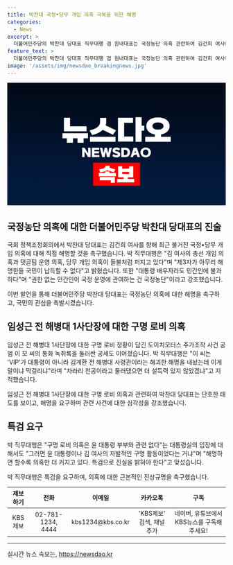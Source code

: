 ```yaml
---
title: 박찬대 국정•당무 개입 의혹 극복을 위한 해명
categories:
  - News
excerpt: >
  더불어민주당의 박찬대 당대표 직무대행 겸 원내대표는 국정농단 의혹 관련하여 김건희 여사에게 개입 의혹에 대한 직접적인 해명을 촉구했습니다. 또한, 임성근 전 해병대 1사단장의 구명 로비 의혹과 관련하여 의견을 제시했으며, 대통령실의 입장에 대해 특검으로 진실을 밝혀야 한다고 주장했습니다.
feature_text: >
  더불어민주당의 박찬대 당대표 직무대행 겸 원내대표는 국정농단 의혹 관련하여 김건희 여사에게 개입 의혹에 대한 직접적인 해명을 촉구했습니다. 또한, 임성근 전 해병대 1사단장의 구명 로비 의혹과 관련하여 의견을 제시했으며, 대통령실의 입장에 대해 특검으로 진실을 밝혀야 한다고 주장했습니다.
image: '/assets/img/newsdao_breakingnews.jpg'
---
```


<p><img src="/assets/img/newsdao_breakingnews.jpg" alt="koreaapp 속보" /></p>

<h2 data-ke-size="size26">국정농단 의혹에 대한 더불어민주당 박찬대 당대표의 진술</h2>

<p>국회 정책조정회의에서 박찬대 당대표는 김건희 여사를 향해 최근 불거진 국정•당무 개입 의혹에 대해 직접 해명할 것을 촉구했습니다. 박 직무대행은 "김 여사의 총선 개입 의혹과 댓글팀 운영 의혹, 당무 개입 의혹이 들불처럼 퍼지고 있다"며 "제3자가 아무리 해명한들 국민이 납득할 수 없다"고 밝혔습니다. 또한 "대통령 배우자라도 민간인에 불과하다"며 "권한 없는 민간인이 국정 운영에 관여하는 건 국정농단"이라고 강조했습니다.</p>

<p data-ke-size="size16">이번 발언을 통해 더불어민주당 박찬대 당대표는 국정농단 의혹에 대한 해명을 촉구하고, 국민의 관심을 촉발시켰습니다.</p>

<h2 data-ke-size="size26">임성근 전 해병대 1사단장에 대한 구명 로비 의혹</h2>

<p>임성근 전 해병대 1사단장에 대한 구명 로비 정황이 담긴 도이치모터스 주가조작 사건 공범 이 모 씨의 통화 녹취록을 둘러싼 공세도 이어졌습니다. 박 직무대행은 "이 씨는 'VIP'가 대통령이 아니라 김계환 전 해병대 사령관이라는 해괴한 해명을 내놨는데 이게 말이냐 막걸리냐"라며 "차라리 천공이라고 둘러댔으면 더 설득력 있지 않았겠냐"고 지적했습니다.</p>

<p data-ke-size="size16">임성근 전 해병대 1사단장에 대한 구명 로비 의혹과 관련하여 박찬대 당대표는 단호한 태도를 보이고, 해명을 요구하며 관련 사건에 대한 심각성을 강조했습니다.</p>

<h2 data-ke-size="size26">특검 요구</h2>

<p>박 직무대행은 "구명 로비 의혹은 윤 대통령 부부와 관련 없다"는 대통령실의 입장에 대해서도 "그러면 윤 대통령이나 김 여사의 자발적인 구명 활동이었다는 거냐"며 "해명하면 할수록 의혹만 더 커지고 있다. 특검으로 진실을 밝혀야 한다"고 맞섰습니다.</p>

<p data-ke-size="size16">박 직무대행은 특검을 요구하며, 의혹에 대한 근본적인 진상규명을 촉구했습니다.</p>

<table>
<thead>
<tr>
<th style="text-align: center;">제보하기</th>
<th style="text-align: center;">전화</th>
<th style="text-align: center;">이메일</th>
<th style="text-align: center;">카카오톡</th>
<th style="text-align: center;">구독</th>
</tr>
</thead>
<tbody>
<tr>
<td style="text-align: center; height: 17px;">KBS제보</td>
<td style="text-align: center; height: 17px;">02-781-1234, 4444</td>
<td style="text-align: center; height: 17px;">kbs1234@kbs.co.kr</td>
<td style="text-align: center; height: 17px;">'KBS제보' 검색, 채널 추가</td>
<td style="text-align: center; height: 17px;">네이버, 유튜브에서 KBS뉴스를 구독해주세요!</td>
</tr>
</tbody>
</table>

<hr>
실시간 뉴스 속보는, <a href="https://newsdao.kr" rel="dofollow">https://newsdao.kr</a>


